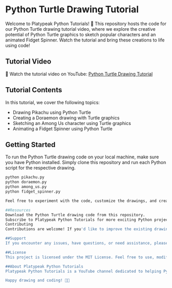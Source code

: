 # Python Turtle Drawing Tutorial

Welcome to Platypeak Python Tutorials! 🐢 This repository hosts the code for our Python Turtle drawing tutorial video, where we explore the creative potential of Python Turtle graphics to sketch popular characters and an animated Fidget Spinner. Watch the tutorial and bring these creations to life using code!

## Tutorial Video

🎥 Watch the tutorial video on YouTube: [Python Turtle Drawing Tutorial](https://youtube.com/shorts/1SLXoxcqfHU?si=BkXWPxqTW7XNDXUg)

## Tutorial Contents

In this tutorial, we cover the following topics:

- Drawing Pikachu using Python Turtle
- Creating a Doraemon drawing with Turtle graphics
- Sketching an Among Us character using Turtle graphics
- Animating a Fidget Spinner using Python Turtle

## Getting Started

To run the Python Turtle drawing code on your local machine, make sure you have Python installed. Simply clone this repository and run each Python script for the respective drawing.

```bash
python pikachu.py
python doraemon.py
python among_us.py
python fidget_spinner.py

Feel free to experiment with the code, customize the drawings, and create your own Turtle art!

##Resources
Download the Python Turtle drawing code from this repository.
Subscribe to Platypeak Python Tutorials for more exciting Python projects and tutorials.
Contributing
Contributions are welcome! If you'd like to improve the existing drawings or add new ones, please fork this repository, make your changes, and submit a pull request. We appreciate your contributions!

##Support
If you encounter any issues, have questions, or need assistance, please don't hesitate to open an issue. We're here to help.

##License
This project is licensed under the MIT License. Feel free to use, modify, and distribute the code as needed. See the LICENSE file for more details.

##About Platypeak Python Tutorials
Platypeak Python Tutorials is a YouTube channel dedicated to helping Python enthusiasts learn and master Python programming. We provide tutorials, project ideas, and coding tips to help you become a proficient Python developer. Subscribe to our YouTube channel for more Python content.

Happy drawing and coding! 🚀🎨
